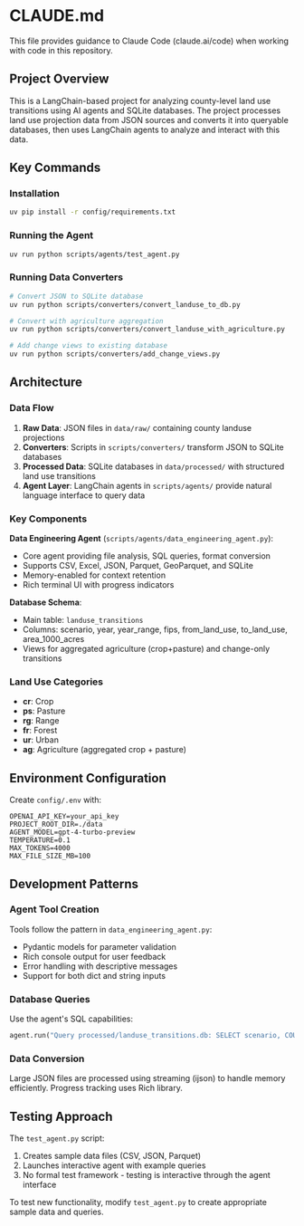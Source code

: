# CLAUDE.md

This file provides guidance to Claude Code (claude.ai/code) when working with code in this repository.

## Project Overview

This is a LangChain-based project for analyzing county-level land use transitions using AI agents and SQLite databases. The project processes land use projection data from JSON sources and converts it into queryable databases, then uses LangChain agents to analyze and interact with this data.

## Key Commands

### Installation
```bash
uv pip install -r config/requirements.txt
```

### Running the Agent
```bash
uv run python scripts/agents/test_agent.py
```

### Running Data Converters
```bash
# Convert JSON to SQLite database
uv run python scripts/converters/convert_landuse_to_db.py

# Convert with agriculture aggregation
uv run python scripts/converters/convert_landuse_with_agriculture.py

# Add change views to existing database
uv run python scripts/converters/add_change_views.py
```

## Architecture

### Data Flow
1. **Raw Data**: JSON files in `data/raw/` containing county landuse projections
2. **Converters**: Scripts in `scripts/converters/` transform JSON to SQLite databases
3. **Processed Data**: SQLite databases in `data/processed/` with structured land use transitions
4. **Agent Layer**: LangChain agents in `scripts/agents/` provide natural language interface to query data

### Key Components

**Data Engineering Agent** (`scripts/agents/data_engineering_agent.py`):
- Core agent providing file analysis, SQL queries, format conversion
- Supports CSV, Excel, JSON, Parquet, GeoParquet, and SQLite
- Memory-enabled for context retention
- Rich terminal UI with progress indicators

**Database Schema**:
- Main table: `landuse_transitions` 
- Columns: scenario, year, year_range, fips, from_land_use, to_land_use, area_1000_acres
- Views for aggregated agriculture (crop+pasture) and change-only transitions

### Land Use Categories
- **cr**: Crop
- **ps**: Pasture  
- **rg**: Range
- **fr**: Forest
- **ur**: Urban
- **ag**: Agriculture (aggregated crop + pasture)

## Environment Configuration

Create `config/.env` with:
```
OPENAI_API_KEY=your_api_key
PROJECT_ROOT_DIR=./data
AGENT_MODEL=gpt-4-turbo-preview
TEMPERATURE=0.1
MAX_TOKENS=4000
MAX_FILE_SIZE_MB=100
```

## Development Patterns

### Agent Tool Creation
Tools follow the pattern in `data_engineering_agent.py`:
- Pydantic models for parameter validation
- Rich console output for user feedback
- Error handling with descriptive messages
- Support for both dict and string inputs

### Database Queries
Use the agent's SQL capabilities:
```python
agent.run("Query processed/landuse_transitions.db: SELECT scenario, COUNT(*) FROM landuse_transitions GROUP BY scenario")
```

### Data Conversion
Large JSON files are processed using streaming (ijson) to handle memory efficiently. Progress tracking uses Rich library.

## Testing Approach

The `test_agent.py` script:
1. Creates sample data files (CSV, JSON, Parquet)
2. Launches interactive agent with example queries
3. No formal test framework - testing is interactive through the agent interface

To test new functionality, modify `test_agent.py` to create appropriate sample data and queries.